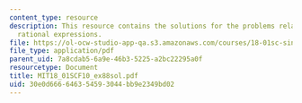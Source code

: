 ```yaml
---
content_type: resource
description: This resource contains the solutions for the problems related to the
  rational expressions.
file: https://ol-ocw-studio-app-qa.s3.amazonaws.com/courses/18-01sc-single-variable-calculus-fall-2010/30e0d666646354593044bb9e2349bd02_MIT18_01SCF10_ex88sol.pdf
file_type: application/pdf
parent_uid: 7a8cdab5-6a9e-46b3-5225-a2bc22295a0f
resourcetype: Document
title: MIT18_01SCF10_ex88sol.pdf
uid: 30e0d666-6463-5459-3044-bb9e2349bd02
---
```

